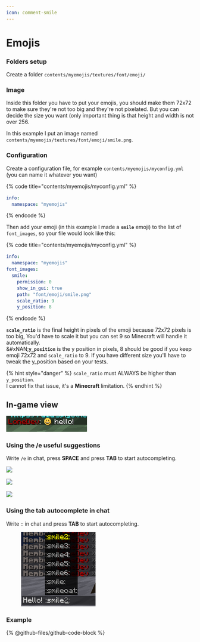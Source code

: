 ```yaml
---
icon: comment-smile
---
```


# Emojis

### Folders setup

Create a folder `contents/myemojis/textures/font/emoji/`

### Image

Inside this folder you have to put your emojis, you should make them 72x72 to make sure they're not too big and they're not pixelated. But you can decide the size you want (only important thing is that height and width is not over 256.

In this example I put an image named `contents/myemojis/textures/font/emoji/smile.png`.

### Configuration

Create a configuration file, for example `contents/myemojis/myconfig.yml` (you can name it whatever you want)

{% code title="contents/myemojis/myconfig.yml" %}
```yaml
info:
  namespace: "myemojis"
```
{% endcode %}

Then add your emoji (in this example I made a **`smile`** emoji) to the list of `font_images`, so your file would look like this:

{% code title="contents/myemojis/myconfig.yml" %}
```yaml
info:
  namespace: "myemojis"
font_images:
  smile:
    permission: 0
    show_in_gui: true
    path: "font/emoji/smile.png"
    scale_ratio: 9
    y_position: 8
```
{% endcode %}

**`scale_ratio`** is the final height in pixels of the emoji because 72x72 pixels is too big, You'd have to scale it but you can set 9 so Minecraft will handle it automatically.\
&#xNAN;**`y_position`** is the y position in pixels, 8 should be good if you keep emoji 72x72 and `scale_ratio` to 9. If you have different size you'll have to tweak the y\_position based on your tests.

{% hint style="danger" %}
`scale_ratio` must ALWAYS be higher than `y_position`.\
I cannot fix that issue, it's a **Minecraft** limitation.
{% endhint %}

## In-game view

![](<../../.gitbook/assets/image_(116) (3) (1) (1) (1) (1) (1) (1) (1) (1) (1) (1) (1) (1) (1) (1) (1) (1) (1).png>)

### Using the /e useful suggestions

Write `/e` in chat, press **SPACE** and press **TAB** to start autocompleting.

![](../../.gitbook/assets/image_\(112\).png)

![](../../.gitbook/assets/image_\(111\).png)

![](../../.gitbook/assets/image_\(113\).png)

### Using the tab autocomplete in chat

Write `:` in chat and press **TAB** to start autocompleting.

<figure><img src="../../.gitbook/assets/emoji_autocomplete_chat.png" alt=""><figcaption></figcaption></figure>

### Example

{% @github-files/github-code-block %}
